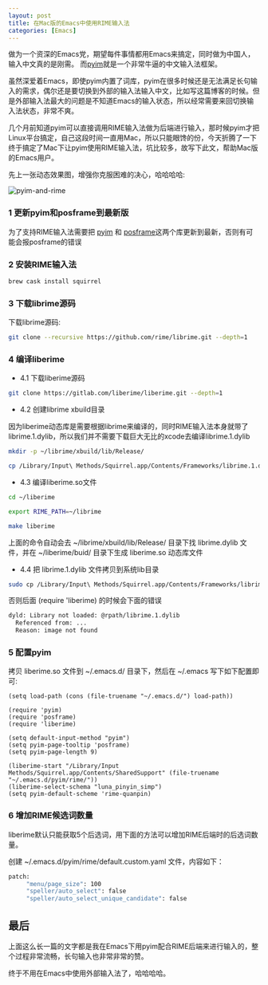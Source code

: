```yaml
---
layout: post
title: 在Mac版的Emacs中使用RIME输入法
categories: [Emacs]
---
```


做为一个资深的Emacs党，期望每件事情都用Emacs来搞定，同时做为中国人，输入中文真的是刚需。
而[pyim](https://github.com/tumashu/pyim)就是一个非常牛逼的中文输入法框架。

虽然深爱着Emacs，即使pyim内置了词库，pyim在很多时候还是无法满足长句输入的需求，偶尔还是要切换到外部的输入法输入中文，比如写这篇博客的时候。但是外部输入法最大的问题是不知道Emacs的输入状态，所以经常需要来回切换输入法状态，非常不爽。

几个月前知道pyim可以直接调用RIME输入法做为后端进行输入，那时候pyim才把Linux平台搞定，自己这段时间一直用Mac，所以只能眼馋的份，今天折腾了一下终于搞定了Mac下让pyim使用RIME输入法，坑比较多，故写下此文，帮助Mac版的Emacs用户。

先上一张动态效果图，增强你克服困难的决心，哈哈哈哈:

![pyim-and-rime]({{site.url}}/pics/pyim/rime.gif)

### 1 更新pyim和posframe到最新版
为了支持RIME输入法需要把 [pyim](https://github.com/tumashu/pyim) 和 [posframe](https://github.com/tumashu/posframe)这两个库更新到最新，否则有可能会报posframe的错误

### 2 安装RIME输入法
```bash
brew cask install squirrel
```

### 3 下载librime源码
下载librime源码:

```bash
git clone --recursive https://github.com/rime/librime.git --depth=1
```

### 4 编译liberime

* 4.1 下载liberime源码

```bash
git clone https://gitlab.com/liberime/liberime.git --depth=1
```

* 4.2 创建librime xbuild目录

因为liberime动态库是需要根据librime来编译的，同时RIME输入法本身就带了librime.1.dylib，所以我们并不需要下载巨大无比的xcode去编译librime.1.dylib

```bash
mkdir -p ~/librime/xbuild/lib/Release/

cp /Library/Input\ Methods/Squirrel.app/Contents/Frameworks/librime.1.dylib ~/librime/xbuild/lib/Release/librime.dylib
```

* 4.3 编译liberime.so文件

```bash
cd ~/liberime

export RIME_PATH=~/librime

make liberime
```
上面的命令自动会去 ~/librime/xbuild/lib/Release/ 目录下找 librime.dylib 文件，并在 ~/liberime/buid/ 目录下生成 liberime.so 动态库文件

* 4.4 把 librime.1.dylib 文件拷贝到系统lib目录

```bash
sudo cp /Library/Input\ Methods/Squirrel.app/Contents/Frameworks/librime.1.dylib /usr/local/lib
```

否则后面 (require 'liberime) 的时候会下面的错误

```bash
dyld: Library not loaded: @rpath/librime.1.dylib
  Referenced from: ...
  Reason: image not found
```

### 5 配置pyim
拷贝 liberime.so 文件到 ~/.emacs.d/ 目录下，然后在 ~/.emacs 写下如下配置即可:

```elisp
(setq load-path (cons (file-truename "~/.emacs.d/") load-path))

(require 'pyim)
(require 'posframe)
(require 'liberime)

(setq default-input-method "pyim")
(setq pyim-page-tooltip 'posframe)
(setq pyim-page-length 9)

(liberime-start "/Library/Input Methods/Squirrel.app/Contents/SharedSupport" (file-truename "~/.emacs.d/pyim/rime/"))
(liberime-select-schema "luna_pinyin_simp")
(setq pyim-default-scheme 'rime-quanpin)
```

### 6 增加RIME候选词数量

liberime默认只能获取5个后选词，用下面的方法可以增加RIME后端时的后选词数量。

创建 ~/.emacs.d/pyim/rime/default.custom.yaml 文件，内容如下：

```bash
patch:
     "menu/page_size": 100
     "speller/auto_select": false
     "speller/auto_select_unique_candidate": false
```

## 最后
上面这么长一篇的文字都是我在Emacs下用pyim配合RIME后端来进行输入的，整个过程非常流畅，长句输入也非常非常的赞。

终于不用在Emacs中使用外部输入法了，哈哈哈哈。

